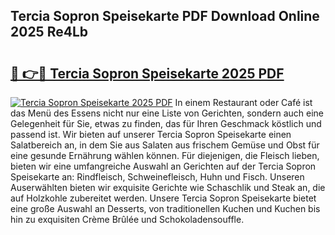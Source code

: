 ## Tercia Sopron Speisekarte PDF Download Online 2025 Re4Lb

# <h2><a href="http://gc7q48.nevu.top/?p=Tercia+Sopron+Speisekarte">🔗 👉🔴 Tercia Sopron Speisekarte 2025 PDF</a></h2>

[![Tercia Sopron Speisekarte 2025 PDF](https://i.imgur.com/dBaPXMq.png)](http://gc7q48.nevu.top/?p=Tercia+Sopron+Speisekarte)
In einem Restaurant oder Café ist das Menü des Essens nicht nur eine Liste von Gerichten, sondern auch eine Gelegenheit für Sie, etwas zu finden, das für Ihren Geschmack köstlich und passend ist. Wir bieten auf unserer Tercia Sopron Speisekarte einen Salatbereich an, in dem Sie aus Salaten aus frischem Gemüse und Obst für eine gesunde Ernährung wählen können. Für diejenigen, die Fleisch lieben, bieten wir eine umfangreiche Auswahl an Gerichten auf der Tercia Sopron Speisekarte an: Rindfleisch, Schweinefleisch, Huhn und Fisch. Unseren Auserwählten bieten wir exquisite Gerichte wie Schaschlik und Steak an, die auf Holzkohle zubereitet werden. Unsere Tercia Sopron Speisekarte bietet eine große Auswahl an Desserts, von traditionellen Kuchen und Kuchen bis hin zu exquisiten Crème Brûlée und Schokoladensouffle.
